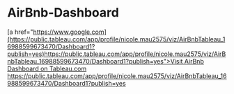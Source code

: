 # AirBnb-Dashboard

[a href="[https://www.google.com](https://public.tableau.com/app/profile/nicole.mau2575/viz/AirBnbTableau_16988599673470/Dashboard1?publish=yes)https://public.tableau.com/app/profile/nicole.mau2575/viz/AirBnbTableau_16988599673470/Dashboard1?publish=yes">Visit AirBnb Dashboard on Tableau.com</a>
](https://public.tableau.com/app/profile/nicole.mau2575/viz/AirBnbTableau_16988599673470/Dashboard1?publish=yes)https://public.tableau.com/app/profile/nicole.mau2575/viz/AirBnbTableau_16988599673470/Dashboard1?publish=yes


